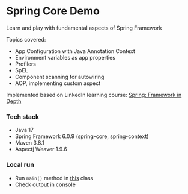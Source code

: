 # Spring Core Demo

Learn and play with fundamental aspects of Spring Framework 

Topics covered:
- App Configuration with Java Annotation Context
- Environment variables as app properties
- Profilers
- SpEL
- Component scanning for autowiring
- AOP, implementing custom aspect

Implemented based on LinkedIn learning course:
[Spring: Framework in Depth](https://www.linkedin.com/learning/spring-framework-in-depth-2)

### Tech stack

- Java 17
- Spring Framework 6.0.9 (spring-core, spring-context)
- Maven 3.8.1
- Aspectj Weaver 1.9.6

### Local run

- Run `main()` method in [this](src/main/java/yevhent/demo/spring/core/SpringDemoApplication.java) class
- Check output in console
